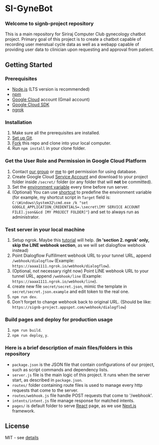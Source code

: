 # SI-GyneBot
### Welcome to signb-project repository
This is a main repository for Siriraj Computer Club gynecology chatbot project. Primary goal of this project is to create a chatbot capable of recording user menstual cycle data as well as a webapp capable of providing user data to clinician upon requesting and approval from patient.

## Getting Started

### Prerequisites
- [Node.js](https://nodejs.org/en/) (LTS version is recommended)
- [npm](https://www.npmjs.com/)
- [Google Cloud](https://cloud.google.com/) account (Gmail account)
- [Google Cloud SDK](https://cloud.google.com/sdk/docs/quickstarts)
- [ngrok](https://ngrok.com/)

### Installation
1. Make sure all the prerequisites are installed.
1. [Set up Git](https://help.github.com/en/github/getting-started-with-github/set-up-git).
1. [Fork](https://help.github.com/en/github/getting-started-with-github/fork-a-repo#step-2-create-a-local-clone-of-your-fork) this repo and clone into your local computer.
1. Run `npm install` in your clone folder.

### Get the User Role and Permission in Google Cloud Platform
1. Contact [our group](https://github.com/SiComputorClub) or [me](https://github.com/jewkub) to get permission for using database.
1. Create Google Cloud [Service Account](https://cloud.google.com/docs/authentication/getting-started#creating_a_service_account) and download to your project folder inside `/secret/` folder (or any folder that will __not__ be committed).
1. Set the [environment variable](https://cloud.google.com/docs/authentication/getting-started#setting_the_environment_variable) every time before run server.
1. (Optional) You can use [shortcut](https://superuser.com/a/1276344) to predefine the environment variable (for example, my shortcut script in `Target` field is: `C:\Windows\System32\cmd.exe /k "set GOOGLE_APPLICATION_CREDENTIALS=.\secret\[MY SERVICE ACCOUNT FILE].json&&cd [MY PROJECT FOLDER]"`) and set to always run as administrator.

### Test server in your local machine
1. Setup ngrok. Maybe this [tutorial](https://medium.com/linedevth/linebot-ngrok-b319841a49d7) will help. (__In 'section 2. ngrok' only, skip the LINE webhook section__, as we will set dialogflow webhook instead)
1. Point Dialogflow Fulfillment webhook URL to your tunnel URL, append `/webhook/dialogflow` (Example: `https://aaaa1111.ngrok.io/webhook/dialogflow`).
1. (Optional, not necessary right now) Point LINE webhook URL to your tunnel URL, append `/webhook/line` (Example: `https://aaaa1111.ngrok.io/webhook/line`).
1. create new file `secret/secret.json`, mimic the template in `secret/secret.json.example` and edit token to the real one.
1. `npm run dev`.
1. Don't forget to change webhook back to original URL. (Should be like: `https://signb-project.appspot.com/webhook/dialogflow`)

### Build pages and deploy for production usage
1. `npm run build`.
1. `npm run deploy`, `y`.

### Here is a brief description of main files/folders in this repository
- `package.json` is the JSON file that contain configurations of our project, such as script commands and dependency lists.
- `server.js` file is the main logic of this project. It runs when the server start, as described in `package.json`.
- `routes/` folder containing route files is used to manage every http requests that come to the server.
- `routes/webhook.js` file handle POST requests that come to '/webhook'.
- `intents/intent.js` file manage response for matched intents.
- `pages/` is default folder to serve [React](https://reactjs.org/) page, as we use [Next.js](https://reactjs.org/) framework.

## License
MIT - see [details](https://github.com/si-computer-club/signb-project/blob/master/LICENSE)